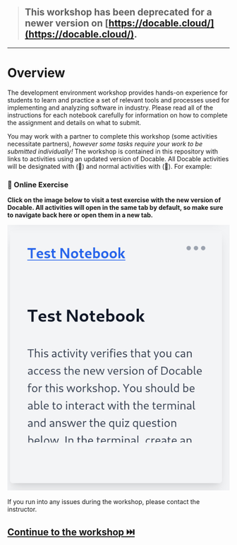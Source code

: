 > ## This workshop has been deprecated for a newer version on [https://docable.cloud/](https://docable.cloud/).
---
# Overview

The development environment workshop provides hands-on experience for students to learn and practice a set of relevant tools and processes used for implementing and analyzing software in industry. Please read all of the instructions for each notebook carefully for information on how to complete the assignment and details on what to submit. 

You may work with a partner to complete this workshop (some activities necessitate partners), *however some tasks require your work to be submitted individually!* The workshop is contained in this repository with links to activities using an updated version of Docable. All Docable activities will be designated with (📒) and normal activities with (📝). For example:

### 📒 Online Exercise

__Click on the image below to visit a test exercise with the new version of Docable. All activities will open in the same tab by default, so make sure to navigate back here or open them in a new tab.__


<a href="https://devops.docable.cloud/dcbrown/v/620bcb2aa42d528cf9714fb3">
<img src="resources/imgs/test-preview.png">
</a>

If you run into any issues during the workshop, please contact the instructor.

## [Continue to the workshop ⏭️](Overview.md)



